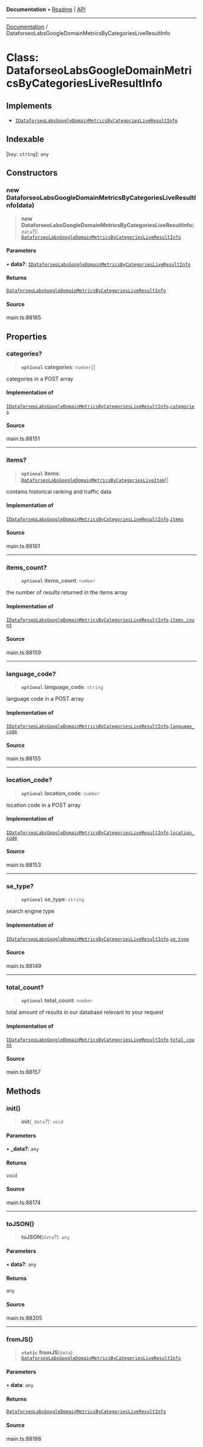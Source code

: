 **Documentation** • [Readme](../README.md) \| [API](../globals.md)

***

[Documentation](../README.md) / DataforseoLabsGoogleDomainMetricsByCategoriesLiveResultInfo

# Class: DataforseoLabsGoogleDomainMetricsByCategoriesLiveResultInfo

## Implements

- [`IDataforseoLabsGoogleDomainMetricsByCategoriesLiveResultInfo`](../interfaces/IDataforseoLabsGoogleDomainMetricsByCategoriesLiveResultInfo.md)

## Indexable

 \[`key`: `string`\]: `any`

## Constructors

### new DataforseoLabsGoogleDomainMetricsByCategoriesLiveResultInfo(data)

> **new DataforseoLabsGoogleDomainMetricsByCategoriesLiveResultInfo**(`data`?): [`DataforseoLabsGoogleDomainMetricsByCategoriesLiveResultInfo`](DataforseoLabsGoogleDomainMetricsByCategoriesLiveResultInfo.md)

#### Parameters

• **data?**: [`IDataforseoLabsGoogleDomainMetricsByCategoriesLiveResultInfo`](../interfaces/IDataforseoLabsGoogleDomainMetricsByCategoriesLiveResultInfo.md)

#### Returns

[`DataforseoLabsGoogleDomainMetricsByCategoriesLiveResultInfo`](DataforseoLabsGoogleDomainMetricsByCategoriesLiveResultInfo.md)

#### Source

main.ts:88165

## Properties

### categories?

> **`optional`** **categories**: `number`[]

categories in a POST array

#### Implementation of

[`IDataforseoLabsGoogleDomainMetricsByCategoriesLiveResultInfo`](../interfaces/IDataforseoLabsGoogleDomainMetricsByCategoriesLiveResultInfo.md).[`categories`](../interfaces/IDataforseoLabsGoogleDomainMetricsByCategoriesLiveResultInfo.md#categories)

#### Source

main.ts:88151

***

### items?

> **`optional`** **items**: [`DataforseoLabsGoogleDomainMetricsByCategoriesLiveItem`](DataforseoLabsGoogleDomainMetricsByCategoriesLiveItem.md)[]

contains historical ranking and traffic data

#### Implementation of

[`IDataforseoLabsGoogleDomainMetricsByCategoriesLiveResultInfo`](../interfaces/IDataforseoLabsGoogleDomainMetricsByCategoriesLiveResultInfo.md).[`items`](../interfaces/IDataforseoLabsGoogleDomainMetricsByCategoriesLiveResultInfo.md#items)

#### Source

main.ts:88161

***

### items\_count?

> **`optional`** **items\_count**: `number`

the number of results returned in the items array

#### Implementation of

[`IDataforseoLabsGoogleDomainMetricsByCategoriesLiveResultInfo`](../interfaces/IDataforseoLabsGoogleDomainMetricsByCategoriesLiveResultInfo.md).[`items_count`](../interfaces/IDataforseoLabsGoogleDomainMetricsByCategoriesLiveResultInfo.md#items_count)

#### Source

main.ts:88159

***

### language\_code?

> **`optional`** **language\_code**: `string`

language code in a POST array

#### Implementation of

[`IDataforseoLabsGoogleDomainMetricsByCategoriesLiveResultInfo`](../interfaces/IDataforseoLabsGoogleDomainMetricsByCategoriesLiveResultInfo.md).[`language_code`](../interfaces/IDataforseoLabsGoogleDomainMetricsByCategoriesLiveResultInfo.md#language_code)

#### Source

main.ts:88155

***

### location\_code?

> **`optional`** **location\_code**: `number`

location code in a POST array

#### Implementation of

[`IDataforseoLabsGoogleDomainMetricsByCategoriesLiveResultInfo`](../interfaces/IDataforseoLabsGoogleDomainMetricsByCategoriesLiveResultInfo.md).[`location_code`](../interfaces/IDataforseoLabsGoogleDomainMetricsByCategoriesLiveResultInfo.md#location_code)

#### Source

main.ts:88153

***

### se\_type?

> **`optional`** **se\_type**: `string`

search engine type

#### Implementation of

[`IDataforseoLabsGoogleDomainMetricsByCategoriesLiveResultInfo`](../interfaces/IDataforseoLabsGoogleDomainMetricsByCategoriesLiveResultInfo.md).[`se_type`](../interfaces/IDataforseoLabsGoogleDomainMetricsByCategoriesLiveResultInfo.md#se_type)

#### Source

main.ts:88149

***

### total\_count?

> **`optional`** **total\_count**: `number`

total amount of results in our database relevant to your request

#### Implementation of

[`IDataforseoLabsGoogleDomainMetricsByCategoriesLiveResultInfo`](../interfaces/IDataforseoLabsGoogleDomainMetricsByCategoriesLiveResultInfo.md).[`total_count`](../interfaces/IDataforseoLabsGoogleDomainMetricsByCategoriesLiveResultInfo.md#total_count)

#### Source

main.ts:88157

## Methods

### init()

> **init**(`_data`?): `void`

#### Parameters

• **\_data?**: `any`

#### Returns

`void`

#### Source

main.ts:88174

***

### toJSON()

> **toJSON**(`data`?): `any`

#### Parameters

• **data?**: `any`

#### Returns

`any`

#### Source

main.ts:88205

***

### fromJS()

> **`static`** **fromJS**(`data`): [`DataforseoLabsGoogleDomainMetricsByCategoriesLiveResultInfo`](DataforseoLabsGoogleDomainMetricsByCategoriesLiveResultInfo.md)

#### Parameters

• **data**: `any`

#### Returns

[`DataforseoLabsGoogleDomainMetricsByCategoriesLiveResultInfo`](DataforseoLabsGoogleDomainMetricsByCategoriesLiveResultInfo.md)

#### Source

main.ts:88198
